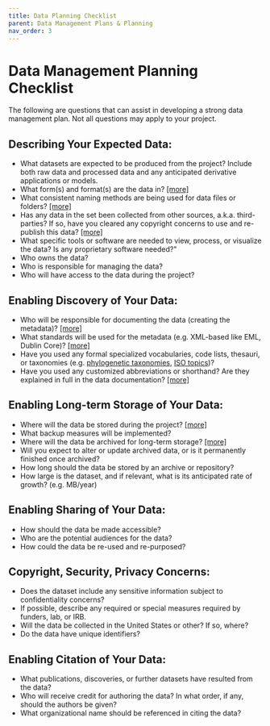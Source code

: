 ```yaml
---
title: Data Planning Checklist
parent: Data Management Plans & Planning
nav_order: 3
---
```


# Data Management Planning Checklist

The following are questions that can assist in developing a strong data
 management plan. Not all questions may apply to your project.

## Describing Your Expected Data:

- What datasets are expected to be produced from the project? Include both raw
 data and processed data and any anticipated derivative applications or models.
- What form(s) and format(s) are the data in? [\[more\]](#formats)
- What consistent naming methods are being used for data files or folders?
 [\[more\]](#naming)
- Has any data in the set been collected from other sources, a.k.a.
 third-parties? If so, have you cleared any copyright concerns to use and
  re-publish this data? [\[more\]](#copyright_ip)
- What specific tools or software are needed to view, process, or visualize
 the data? Is any proprietary software needed?"
- Who owns the data?
- Who is responsible for managing the data?
- Who will have access to the data during the project?

## Enabling Discovery of Your Data:

- Who will be responsible for documenting the data (creating the metadata)?
 [\[more\]](#metadata)
- What standards will be used for the metadata (e.g. XML-based like EML,
 Dublin Core)? [\[more\]](#standards)
- Have you used any formal specialized vocabularies, code lists, thesauri, or taxonomies (e.g. [phylogenetic taxonomies](http://www.ncbi.nlm.nih.gov/Taxonomy/taxonomyhome.html/index.cgi?chapter=resources),
 [ISO topics](https://marinemetadata.org/references/isotopics))?
- Have you used any customized abbreviations or shorthand? Are they explained
 in full in the data documentation? [\[more\]](#bestpractices)

## Enabling Long-term Storage of Your Data:

- Where will the data be stored during the project? [\[more\]](#storing)
- What backup measures will be implemented?
- Where will the data be archived for long-term storage? [\[more\]](#depositing)
- Will you expect to alter or update archived data, or is it permanently
 finished once archived?
- How long should the data be stored by an archive or repository?
- How large is the dataset, and if relevant, what is its anticipated rate of
 growth? (e.g. MB/year)

## Enabling Sharing of Your Data:

- How should the data be made accessible?
- Who are the potential audiences for the data?
- How could the data be re-used and re-purposed?

## Copyright, Security, Privacy Concerns:

- Does the dataset include any sensitive information subject to confidentiality
 concerns?
- If possible, describe any required or special measures required by funders,
 lab, or IRB.
- Will the data be collected in the United States or other? If so, where?
- Do the data have unique identifiers?

## Enabling Citation of Your Data:

- What publications, discoveries, or further datasets have resulted from the
 data?
- Who will receive credit for authoring the data? In what order, if any, should
 the authors be given?
- What organizational name should be referenced in citing the data?
